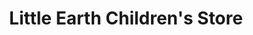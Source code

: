 ---
title: "Little Earth Children's Store"
url: /vancouver/little-earth-childrens-store/
shop: Kleidung
---